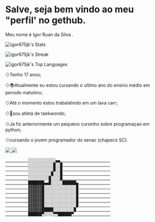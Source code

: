 



# Salve, seja bem vindo ao meu "perfil' no gethub.
 Meu nome é Igor Ruan da Silva .


![igor675jk's Stats](https://github-readme-stats.vercel.app/api?username=igor675jk&theme=radical&show_icons=true&hide_border=false&count_private=true)

![igor675jk's Streak](https://github-readme-streak-stats.herokuapp.com/?user=igor675jk&theme=radical&hide_border=false) 

![igor675jk's Top Languages](https://github-readme-stats.vercel.app/api/top-langs/?username=igor675jk&theme=radical&show_icons=true&hide_border=false&layout=compact) 



𖨠Tenho 17 anos;

𖨠📚Atualmente eu estou cursando o ultimo ano do ensino médio em periodo matutino;

𖨠Até o momento estou trabalahndo em um lava carr; 

𖨠🥋sou atleta de taekwondo;

𖨠Ja fiz anteriormente um pequeno cursinho sobre programaçao em python;

𖨠cursando o jovem programador do senac (chapecó SC).


<a href ="https://www.instagram.com/igor675jk/"/>
<img src ="https://img.shields.io/badge/Instagram-E4405F?style=for-the-badge&logo=instagram&logoColor=white"/>
</a>
<a href="https://discord.com/invite/z83BhsgG">
<img src= "https://img.shields.io/badge/Discord-7289DA?style=for-the-badge&logo=discord&logoColor=white"/>


                                         
              ░░░░░░░░░░░░▄▄                      
              ░░░░░░░░░░░█░░█                     
              ░░░░░░░░░░░█░░█                     
              ░░░░░░░░░░█░░░█                     
              ░░░░░░░░░█░░░░█                     
              ███████▄▄█░░░░░██████▄              
              ▓▓▓▓▓▓█░░░░░░░░░░░░░░█              
              ▓▓▓▓▓▓█░░░░░░░░░░░░░░█              
              ▓▓▓▓▓▓█░░░░░░░░░░░░░░█              
              ▓▓▓▓▓▓█░░░░░░░░░░░░░░█              
              ▓▓▓▓▓▓█░░░░░░░░░░░░░░█              
              ▓▓▓▓▓▓█████░░░░░░░░░█               
              ██████▀░░░░▀▀██████▀                
                                                                  
                                       




          
